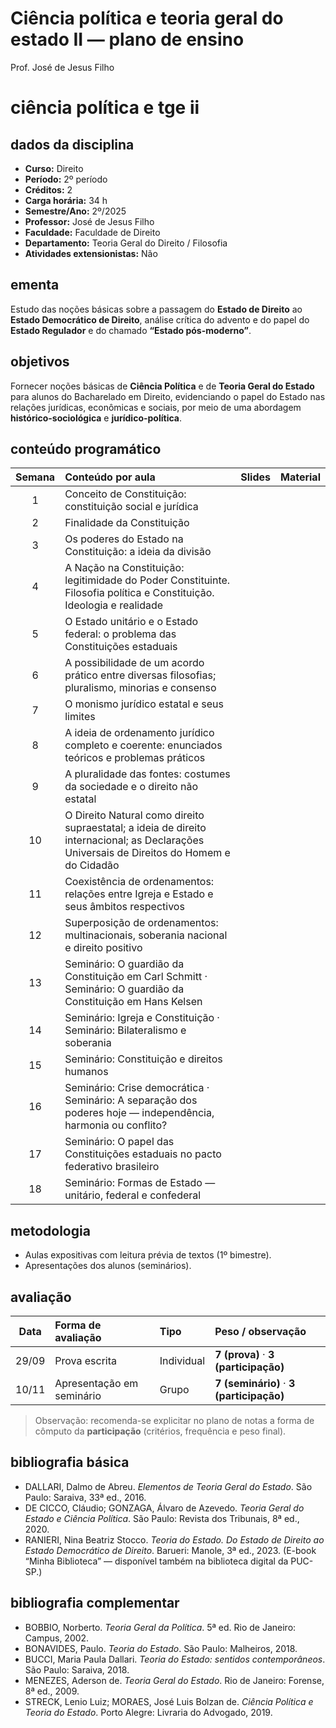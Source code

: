 # Ciência política e teoria geral do estado II — plano de ensino
Prof. José de Jesus Filho

# ciência política e tge ii

## dados da disciplina

- **Curso:** Direito  
- **Período:** 2º período  
- **Créditos:** 2  
- **Carga horária:** 34 h  
- **Semestre/Ano:** 2º/2025  
- **Professor:** José de Jesus Filho  
- **Faculdade:** Faculdade de Direito  
- **Departamento:** Teoria Geral do Direito / Filosofia  
- **Atividades extensionistas:** Não

## ementa

Estudo das noções básicas sobre a passagem do **Estado de Direito** ao
**Estado Democrático de Direito**, análise crítica do advento e do papel
do **Estado Regulador** e do chamado **“Estado pós-moderno”**.

## objetivos

Fornecer noções básicas de **Ciência Política** e de **Teoria Geral do
Estado** para alunos do Bacharelado em Direito, evidenciando o papel do
Estado nas relações jurídicas, econômicas e sociais, por meio de uma
abordagem **histórico-sociológica** e **jurídico-política**.

## conteúdo programático

| Semana | Conteúdo por aula | Slides | Material |
|:--:|:---|:--:|:--:|
| 1 | Conceito de Constituição: constituição social e jurídica |  |  |
| 2 | Finalidade da Constituição |  |  |
| 3 | Os poderes do Estado na Constituição: a ideia da divisão |  |  |
| 4 | A Nação na Constituição: legitimidade do Poder Constituinte. Filosofia política e Constituição. Ideologia e realidade |  |  |
| 5 | O Estado unitário e o Estado federal: o problema das Constituições estaduais |  |  |
| 6 | A possibilidade de um acordo prático entre diversas filosofias; pluralismo, minorias e consenso |  |  |
| 7 | O monismo jurídico estatal e seus limites |  |  |
| 8 | A ideia de ordenamento jurídico completo e coerente: enunciados teóricos e problemas práticos |  |  |
| 9 | A pluralidade das fontes: costumes da sociedade e o direito não estatal |  |  |
| 10 | O Direito Natural como direito supraestatal; a ideia de direito internacional; as Declarações Universais de Direitos do Homem e do Cidadão |  |  |
| 11 | Coexistência de ordenamentos: relações entre Igreja e Estado e seus âmbitos respectivos |  |  |
| 12 | Superposição de ordenamentos: multinacionais, soberania nacional e direito positivo |  |  |
| 13 | Seminário: O guardião da Constituição em Carl Schmitt · Seminário: O guardião da Constituição em Hans Kelsen |  |  |
| 14 | Seminário: Igreja e Constituição · Seminário: Bilateralismo e soberania |  |  |
| 15 | Seminário: Constituição e direitos humanos |  |  |
| 16 | Seminário: Crise democrática · Seminário: A separação dos poderes hoje — independência, harmonia ou conflito? |  |  |
| 17 | Seminário: O papel das Constituições estaduais no pacto federativo brasileiro |  |  |
| 18 | Seminário: Formas de Estado — unitário, federal e confederal |  |  |

## metodologia

- Aulas expositivas com leitura prévia de textos (1º bimestre).  
- Apresentações dos alunos (seminários).

## avaliação

| Data | Forma de avaliação | Tipo | Peso / observação |
|:--:|:---|:---|:---|
| 29/09 | Prova escrita | Individual | **7 (prova)** · **3 (participação)** |
| 10/11 | Apresentação em seminário | Grupo | **7 (seminário)** · **3 (participação)** |

> Observação: recomenda-se explicitar no plano de notas a forma de
> cômputo da **participação** (critérios, frequência e peso final).

## bibliografia básica

- DALLARI, Dalmo de Abreu. *Elementos de Teoria Geral do Estado*. São
  Paulo: Saraiva, 33ª ed., 2016.  
- DE CICCO, Cláudio; GONZAGA, Álvaro de Azevedo. *Teoria Geral do Estado
  e Ciência Política*. São Paulo: Revista dos Tribunais, 8ª ed., 2020.  
- RANIERI, Nina Beatriz Stocco. *Teoria do Estado. Do Estado de Direito
  ao Estado Democrático de Direito*. Barueri: Manole, 3ª ed., 2023.
  (E-book “Minha Biblioteca” — disponível também na biblioteca digital
  da PUC-SP.)

## bibliografia complementar

- BOBBIO, Norberto. *Teoria Geral da Política*. 5ª ed. Rio de Janeiro:
  Campus, 2002.  
- BONAVIDES, Paulo. *Teoria do Estado*. São Paulo: Malheiros, 2018.  
- BUCCI, Maria Paula Dallari. *Teoria do Estado: sentidos
  contemporâneos*. São Paulo: Saraiva, 2018.  
- MENEZES, Aderson de. *Teoria Geral do Estado*. Rio de Janeiro:
  Forense, 8ª ed., 2009.  
- STRECK, Lenio Luiz; MORAES, José Luis Bolzan de. *Ciência Política e
  Teoria do Estado*. Porto Alegre: Livraria do Advogado, 2019.
